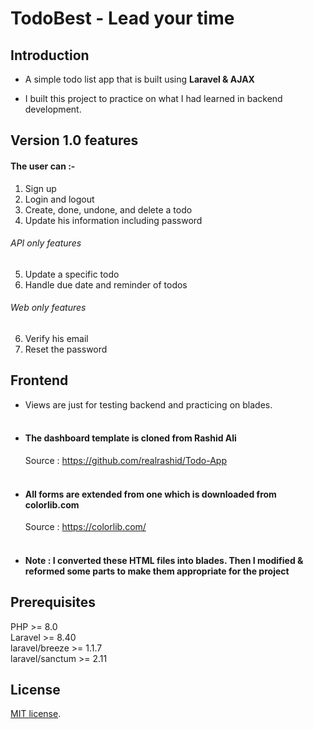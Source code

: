 # TodoBest - Lead your time

## Introduction

- A simple todo list app that is built using **Laravel & AJAX**


- I built this project to practice on what I had learned in backend development.


## Version 1.0 features

#### The user can :-
1. Sign up
2. Login and logout
3. Create, done, undone, and delete a todo
4. Update his information including password 

###### API only features
5. Update a specific todo
6. Handle due date and reminder of todos

###### Web only features
6. Verify his email
7. Reset the password

## Frontend

- Views are just for testing backend and practicing on blades. 
  <br> <br>
  
- #### The dashboard template is cloned from Rashid Ali
    Source : https://github.com/realrashid/Todo-App
<br><br>

- #### All forms are extended from one which is downloaded from colorlib.com
    Source : https://colorlib.com/
<br> <br>

- #### Note : I converted these HTML files into blades. Then I modified & reformed some parts to make them appropriate for the project 

## Prerequisites

PHP >= 8.0  
Laravel >= 8.40  
laravel/breeze >= 1.1.7  
laravel/sanctum >= 2.11

## License

 [MIT license](https://opensource.org/licenses/MIT).
